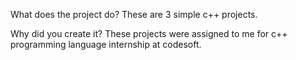 What does the project do?
These are 3 simple c++ projects.

Why did you create it?
These projects were assigned to me for c++ programming language internship at codesoft.
